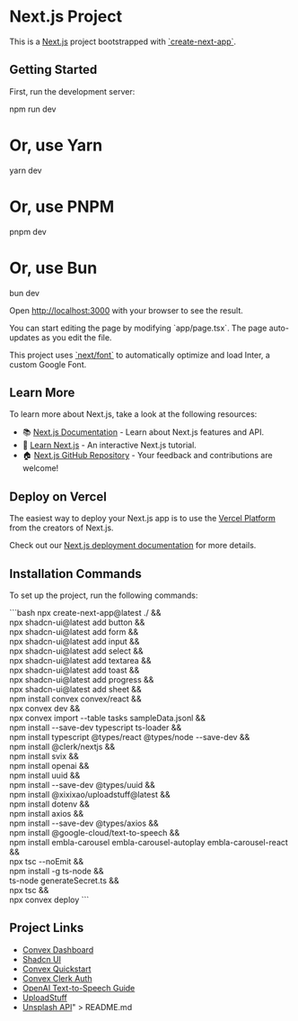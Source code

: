 # Next.js Project

This is a [Next.js](https://nextjs.org/) project bootstrapped with [\`create-next-app\`](https://github.com/vercel/next.js/tree/canary/packages/create-next-app).

## Getting Started

First, run the development server:


npm run dev
# Or, use Yarn
yarn dev
# Or, use PNPM
pnpm dev
# Or, use Bun
bun dev


Open [http://localhost:3000](http://localhost:3000) with your browser to see the result.

You can start editing the page by modifying \`app/page.tsx\`. The page auto-updates as you edit the file.

This project uses [\`next/font\`](https://nextjs.org/docs/basic-features/font-optimization) to automatically optimize and load Inter, a custom Google Font.

## Learn More

To learn more about Next.js, take a look at the following resources:

- 📚 [Next.js Documentation](https://nextjs.org/docs) - Learn about Next.js features and API.
- 🧩 [Learn Next.js](https://nextjs.org/learn) - An interactive Next.js tutorial.
- 🏠 [Next.js GitHub Repository](https://github.com/vercel/next.js/) - Your feedback and contributions are welcome!

## Deploy on Vercel

The easiest way to deploy your Next.js app is to use the [Vercel Platform](https://vercel.com/new?utm_medium=default-template&filter=next.js&utm_source=create-next-app&utm_campaign=create-next-app-readme) from the creators of Next.js.

Check out our [Next.js deployment documentation](https://nextjs.org/docs/deployment) for more details.

## Installation Commands

To set up the project, run the following commands:

\`\`\`bash
npx create-next-app@latest ./ && \
npx shadcn-ui@latest add button && \
npx shadcn-ui@latest add form && \
npx shadcn-ui@latest add input && \
npx shadcn-ui@latest add select && \
npx shadcn-ui@latest add textarea && \
npx shadcn-ui@latest add toast && \
npx shadcn-ui@latest add progress && \
npx shadcn-ui@latest add sheet && \
npm install convex convex/react && \
npx convex dev && \
npx convex import --table tasks sampleData.jsonl && \
npm install --save-dev typescript ts-loader && \
npm install typescript @types/react @types/node --save-dev && \
npm install @clerk/nextjs && \
npm install svix && \
npm install openai && \
npm install uuid && \
npm install --save-dev @types/uuid && \
npm install @xixixao/uploadstuff@latest && \
npm install dotenv && \
npm install axios && \
npm install --save-dev @types/axios && \
npm install @google-cloud/text-to-speech && \
npm install embla-carousel embla-carousel-autoplay embla-carousel-react && \
npx tsc --noEmit && \
npm install -g ts-node && \
ts-node generateSecret.ts && \
npx tsc && \
npx convex deploy
\`\`\`

## Project Links

- [Convex Dashboard](https://dashboard.convex.dev/)
- [Shadcn UI](https://ui.shadcn.com/)
- [Convex Quickstart](https://docs.convex.dev/quickstart/nextjs)
- [Convex Clerk Auth](https://docs.convex.dev/auth/clerk)
- [OpenAI Text-to-Speech Guide](https://platform.openai.com/docs/guides/text-to-speech)
- [UploadStuff](https://uploadstuff.dev/introduction)
- [Unsplash API](https://unsplash.com/oauth/applications/637747)" > README.md
